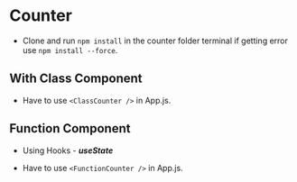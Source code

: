 # Counter

- Clone and run `npm install` in the counter folder terminal if getting error use `npm install --force`.

## With Class Component

- Have to use `<ClassCounter />` in App.js.

## Function Component

- Using Hooks - **_useState_**

- Have to use `<FunctionCounter />` in App.js.
